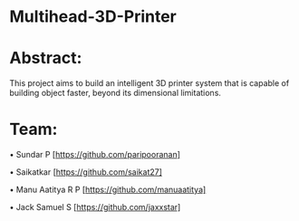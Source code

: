 # Multihead-3D-Printer
# Abstract:

  This project aims to build an intelligent 3D printer system that is capable of building object faster, beyond its dimensional limitations.
  
# Team:

  • Sundar P [https://github.com/paripooranan]
  
  • Saikatkar [https://github.com/saikat27]
     
  • Manu Aatitya R P [https://github.com/manuaatitya]  
  
  • Jack Samuel S [https://github.com/jaxxstar]
